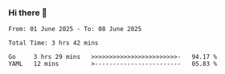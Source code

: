 ### Hi there 👋

<!--
**zhumeme/zhumeme** is a ✨ _special_ ✨ repository because its `README.md` (this file) appears on your GitHub profile.

Here are some ideas to get you started:

- 🔭 I’m currently working on ...
- 🌱 I’m currently learning ...
- 👯 I’m looking to collaborate on ...
- 🤔 I’m looking for help with ...
- 💬 Ask me about ...
- 📫 How to reach me: ...
- 😄 Pronouns: ...
- ⚡ Fun fact: ...
-->

<!--START_SECTION:waka-->

```all_time
From: 01 June 2025 - To: 08 June 2025

Total Time: 3 hrs 42 mins

Go     3 hrs 29 mins   >>>>>>>>>>>>>>>>>>>>>>>>-   94.17 %
YAML   12 mins         >------------------------   05.83 %
```

<!--END_SECTION:waka-->
